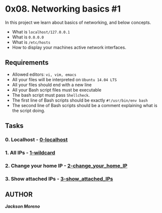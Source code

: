 # 0x08. Networking basics #1
In this project we learn about basics of networking, and below concepts.
+ What is `localhost/127.0.0.1`
+ What is `0.0.0.0`
+ What is `/etc/hosts`
+ How to display your machines active network interfaces.

## Requirements
+ Allowed editors: `vi, vim, emacs`
+ All your files will be interpreted on `Ubuntu 14.04 LTS`
+ All your files should end with a new line
+ All your Bash script files must be executable
+ The bash script must pass `Shellcheck`.
+ The first line of Bash scripts should be exactly `#!/usr/bin/env bash`
+ The second line of Bash scripts should be a comment explaining what is the script doing.

## Tasks

### 0. Localhost - [0-localhost](0-localhost)
### 1. All IPs - [1-wildcard](1-wildcard)
### 2. Change your home IP - [2-change_your_home_IP](2-change_your_home_IP)
### 3. Show attached IPs - [3-show_attached_IPs](3-show_attached_IPs)

## AUTHOR
**_Jackson Moreno_**
